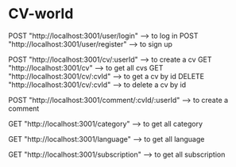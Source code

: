 # CV-world

POST "http://localhost:3001/user/login" --> to log in
POST "http://localhost:3001/user/register" --> to sign up

POST "http://localhost:3001/cv/:userId" --> to create a cv
GET "http://localhost:3001/cv" --> to get all cvs
GET "http://localhost:3001/cv/:cvId" --> to get a cv by id
DELETE "http://localhost:3001/cv/:cvId" --> to delete a cv by id

POST "http://localhost:3001/comment/:cvId/:userId" --> to create a comment

GET "http://localhost:3001/category" --> to get all category

GET "http://localhost:3001/language" --> to get all language

GET "http://localhost:3001/subscription" --> to get all subscription







